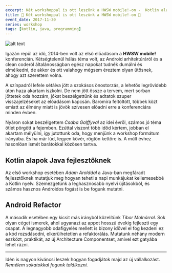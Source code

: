 ```yaml
---
excerpt: Két workshoppal is ott leszünk a HWSW mobile!-on -  Kotlin alapok Java fejlesztőknek és Android refaktorálás.
title: 💪 Két workshoppal is ott leszünk a HWSW mobile!-on 💪
event_date: 2017-11-30
series: workshop
tags: [kotlin, java, programming]
---
```


![alt text](https://appcraft.hu/assets/img/hwsw-mobile-workshops-01.png)

Igazán repül az idő, 2014-ben volt az első előadásom a **HWSW mobile!** konferencián. Kétségtelenül hálás téma volt, az Android arhitektúráról és a clean coderól általánosságban egész napokat tudnék dumálni és elmélkedni, de akkor és ott valahogy mégsem éreztem olyan ütősnek, ahogy azt szerettem volna.

A színpadról lefele sétálva jött a szokásos önostorzás, a lehetős legrövidebb úton haza akartam iszkolni. De nem jött össze a tervem, mert sorban jöttetek oda hozzám, jókat beszélgettünk és adtatok szuper visszajelzéseket az előadásom kapcsán.
Baromira feltöltött, többek közt emiatt az élmény miatt is jövök szívesen előadni erre a konferenciára minden évben.

Nyáron sokat beszélgettem *Csaba Galffyval* az idei évről, számos jó téma ötlet pörgött a fejemben. Ezúttal viszont több időd kértem, jobban el akartam mélyülni, így jutottunk oda, hogy menjünk a workshop formátum irányába. És ha már lúd, legyen kövér, rögtön kettőre is. A múlt évhez hasonlóan ismét barátokkal közösen tartva.

## Kotlin alapok Java fejlesztőknek

Az első workshop esetében *Adam Arolddal* a Java-ban megfáradt fejlesztőknek mutatjuk meg hogyan teheti a napi munkájukat kellemesebbé a Kotlin nyelv. Szemezgetünk a leghasznosabb nyelvi újításokból, és számos hasznos Androidos fogást is be fogunk mutatni.

## Android Refactor

A második esetében egy kicsit más irányból közelítünk *Tibor Molnárral*. Sok olyan céget ismerek, ahol ugyanazt az appot hosszú évekig fejleszti egy csapat. A legnagyobb odafigyelés mellett is bizony idővel el fog kezdeni ez a kód rozsdásodni, elkerülhetetlen a refaktorálás. Mutatunk néhány modern eszközt, praktikát, az új Architecture Componentset, amivel ezt gatyába lehet rázni.

---

Idén is nagyon kíváncsi leszek hogyan fogadjátok majd az új vállalkozást. *Remélem sokatokkal fogunk találkozni.*
